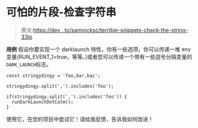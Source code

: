 # 可怕的片段-检查字符串

> 原文:[https://dev . to/samrocksc/terrible-snippets-check-the-string-33lp](https://dev.to/samrocksc/horrible-snippets-check-the-string-33lp)

**用例**
假设你要实现一个 darklaunch 特性，你有一些选项，你可以传递一堆 env 变量(RUN_EVENT_1=true，等等。)或者您可以传递一个带有一些逗号分隔变量的`DARK_LAUNCH`标志。

```
const stringydingy = 'foo,bar,baz';

stringydingy.split(',').includes('foo');

if(stringydingy.split(',').includes('foo')) {
  runDarkLaunchDotCalm();
} 
```

使用它，在您的项目中尝试它！请给我反馈，告诉我如何改进！